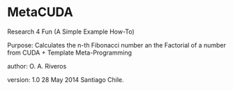 MetaCUDA
========

Research 4 Fun 
(A Simple Example How-To)

Purpose: Calculates the n-th Fibonacci number an the Factorial of a number
from CUDA + Template Meta-Programming

author: O. A. Riveros

version: 1.0 28 May 2014 Santiago Chile.
